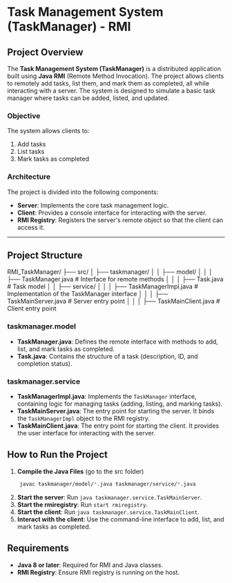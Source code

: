 # Task Management System (TaskManager) - RMI

## Project Overview

The **Task Management System (TaskManager)** is a distributed application built using **Java RMI** (Remote Method Invocation). The project allows clients to remotely add tasks, list them, and mark them as completed, all while interacting with a server. The system is designed to simulate a basic task manager where tasks can be added, listed, and updated.

### Objective

The system allows clients to:

1. Add tasks
2. List tasks
3. Mark tasks as completed

### Architecture

The project is divided into the following components:

- **Server**: Implements the core task management logic.
- **Client**: Provides a console interface for interacting with the server.
- **RMI Registry**: Registers the server's remote object so that the client can access it.

---

## Project Structure

RMI_TaskManager/
├── src/
│   ├── taskmanager/
│   │   ├── model/
│   │   │   ├── TaskManager.java      # Interface for remote methods
│   │   │   ├── Task.java             # Task model
│   │   ├── service/
│   │   │   ├── TaskManagerImpl.java  # Implementation of the TaskManager interface
│   │   │   ├── TaskMainServer.java   # Server entry point
│   │   │   ├── TaskMainClient.java   # Client entry point

### **taskmanager.model**

- **TaskManager.java**: Defines the remote interface with methods to add, list, and mark tasks as completed.
- **Task.java**: Contains the structure of a task (description, ID, and completion status).

### **taskmanager.service**

- **TaskManagerImpl.java**: Implements the `TaskManager` interface, containing logic for managing tasks (adding, listing, and marking tasks).
- **TaskMainServer.java**: The entry point for starting the server. It binds the `TaskManagerImpl` object to the RMI registry.
- **TaskMainClient.java**: The entry point for starting the client. It provides the user interface for interacting with the server.

## How to Run the Project
1. **Compile the Java Files** (go to the src folder)
```bash
    javac taskmanager/model/*.java taskmanager/service/*.java
```
2. **Start the server**: Run `java taskmanager.service.TaskMainServer`.
3. **Start the rmiregistry**: Run `start rmiregistry`.
4. **Start the client**: Run `java taskmanager.service.TaskMainClient`.
5. **Interact with the client**: Use the command-line interface to add, list, and mark tasks as completed.

## Requirements

- **Java 8 or later**: Required for RMI and Java classes.
- **RMI Registry**: Ensure RMI registry is running on the host.

